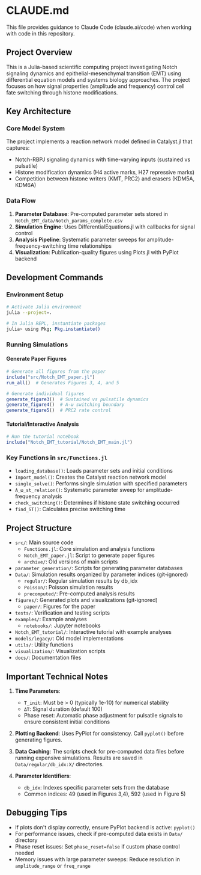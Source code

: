 # CLAUDE.md

This file provides guidance to Claude Code (claude.ai/code) when working with code in this repository.

## Project Overview

This is a Julia-based scientific computing project investigating Notch signaling dynamics and epithelial-mesenchymal transition (EMT) using differential equation models and systems biology approaches. The project focuses on how signal properties (amplitude and frequency) control cell fate switching through histone modifications.

## Key Architecture

### Core Model System
The project implements a reaction network model defined in Catalyst.jl that captures:
- Notch-RBPJ signaling dynamics with time-varying inputs (sustained vs pulsatile)
- Histone modification dynamics (H4 active marks, H27 repressive marks)
- Competition between histone writers (KMT, PRC2) and erasers (KDM5A, KDM6A)

### Data Flow
1. **Parameter Database**: Pre-computed parameter sets stored in `Notch_EMT_data/Notch_params_complete.csv`
2. **Simulation Engine**: Uses DifferentialEquations.jl with callbacks for signal control
3. **Analysis Pipeline**: Systematic parameter sweeps for amplitude-frequency-switching time relationships
4. **Visualization**: Publication-quality figures using Plots.jl with PyPlot backend

## Development Commands

### Environment Setup
```bash
# Activate Julia environment
julia --project=.

# In Julia REPL, instantiate packages
julia> using Pkg; Pkg.instantiate()
```

### Running Simulations

#### Generate Paper Figures
```julia
# Generate all figures from the paper
include("src/Notch_EMT_paper.jl")
run_all()  # Generates Figures 3, 4, and 5

# Generate individual figures
generate_figure3()  # Sustained vs pulsatile dynamics
generate_figure4()  # A-ω switching boundary
generate_figure5()  # PRC2 rate control
```

#### Tutorial/Interactive Analysis
```julia
# Run the tutorial notebook
include("Notch_EMT_tutorial/Notch_EMT_main.jl")
```

### Key Functions in `src/Functions.jl`

- `loading_database()`: Loads parameter sets and initial conditions
- `Import_model()`: Creates the Catalyst reaction network model
- `single_solve()`: Performs single simulation with specified parameters
- `A_ω_st_relation()`: Systematic parameter sweep for amplitude-frequency analysis
- `check_switching()`: Determines if histone state switching occurred
- `find_ST()`: Calculates precise switching time

## Project Structure

- `src/`: Main source code
  - `Functions.jl`: Core simulation and analysis functions
  - `Notch_EMT_paper.jl`: Script to generate paper figures
  - `archive/`: Old versions of main scripts
- `parameter_generation/`: Scripts for generating parameter databases
- `Data/`: Simulation results organized by parameter indices (git-ignored)
  - `regular/`: Regular simulation results by db_idx
  - `Poisson/`: Poisson simulation results
  - `precomputed/`: Pre-computed analysis results
- `figures/`: Generated plots and visualizations (git-ignored)
  - `paper/`: Figures for the paper
- `tests/`: Verification and testing scripts
- `examples/`: Example analyses
  - `notebooks/`: Jupyter notebooks
- `Notch_EMT_tutorial/`: Interactive tutorial with example analyses
- `models/legacy/`: Old model implementations
- `utils/`: Utility functions
- `visualization/`: Visualization scripts
- `docs/`: Documentation files

## Important Technical Notes

1. **Time Parameters**: 
   - `T_init`: Must be > 0 (typically 1e-10) for numerical stability
   - `ΔT`: Signal duration (default 100)
   - Phase reset: Automatic phase adjustment for pulsatile signals to ensure consistent initial conditions

2. **Plotting Backend**: Uses PyPlot for consistency. Call `pyplot()` before generating figures.

3. **Data Caching**: The scripts check for pre-computed data files before running expensive simulations. Results are saved in `Data/regular/db_idx:X/` directories.

4. **Parameter Identifiers**: 
   - `db_idx`: Indexes specific parameter sets from the database
   - Common indices: 49 (used in Figures 3,4), 592 (used in Figure 5)

## Debugging Tips

- If plots don't display correctly, ensure PyPlot backend is active: `pyplot()`
- For performance issues, check if pre-computed data exists in `Data/` directory
- Phase reset issues: Set `phase_reset=false` if custom phase control needed
- Memory issues with large parameter sweeps: Reduce resolution in `amplitude_range` or `freq_range`
